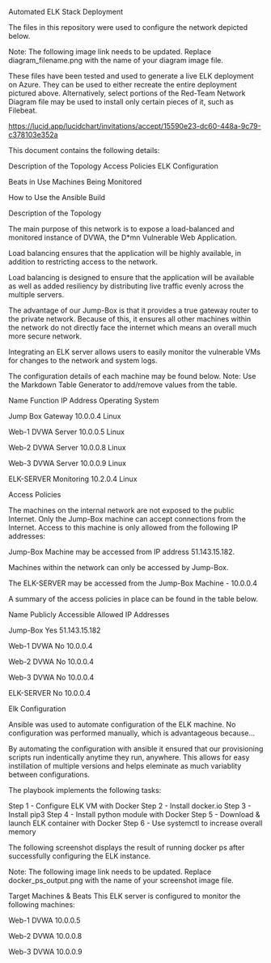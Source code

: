 Automated ELK Stack Deployment 

The files in this repository were used to configure the network depicted below.

Note: The following image link needs to be updated. Replace diagram_filename.png with the name of your diagram image file.

These files have been tested and used to generate a live ELK deployment on Azure. They can be used to either recreate the entire deployment pictured above. Alternatively, select portions of the Red-Team Network Diagram file may be used to install only certain pieces of it, such as Filebeat.

https://lucid.app/lucidchart/invitations/accept/15590e23-dc60-448a-9c79-c378103e352a

This document contains the following details:

Description of the Topology
Access Policies
ELK Configuration

Beats in Use
Machines Being Monitored


How to Use the Ansible Build


Description of the Topology

The main purpose of this network is to expose a load-balanced and monitored instance of DVWA, the D*mn Vulnerable Web Application.

Load balancing ensures that the application will be highly available, in addition to restricting access to the network.


Load balancing is designed to ensure that the application will be available as well as added resiliency by distributing live traffic evenly across the multiple servers. 

The advantage of our Jump-Box is that it provides a true gateway router to the private network. Because of this, it ensures all other machines within the network do not directly face the internet which means an overall much more secure network.

Integrating an ELK server allows users to easily monitor the vulnerable VMs for changes to the network and system logs.


The configuration details of each machine may be found below.
Note: Use the Markdown Table Generator to add/remove values from the table.



Name
Function
IP Address
Operating System




Jump Box
Gateway
10.0.0.4
Linux




Web-1 DVWA
Server
10.0.0.5
Linux




Web-2 DVWA
Server
10.0.0.8
Linux





Web-3 DVWA
Server
10.0.0.9
Linux




ELK-SERVER
Monitoring
10.2.0.4
Linux




Access Policies

The machines on the internal network are not exposed to the public Internet.
Only the Jump-Box machine can accept connections from the Internet. Access to this machine is only allowed from the following IP addresses:

Jump-Box Machine may be accessed from IP address 51.143.15.182.

Machines within the network can only be accessed by Jump-Box.

The ELK-SERVER may be accessed from the Jump-Box Machine - 10.0.0.4

A summary of the access policies in place can be found in the table below.



Name
Publicly Accessible
Allowed IP Addresses




Jump-Box
Yes
51.143.15.182




Web-1 DVWA
No 
10.0.0.4




Web-2 DVWA
No 
10.0.0.4




Web-3 DVWA
No
10.0.0.4




ELK-SERVER
No
10.0.0.4


Elk Configuration

Ansible was used to automate configuration of the ELK machine. No configuration was performed manually, which is advantageous because...

By automating the configuration with ansible it ensured that our provisioning scripts run indentically anytime they run, anywhere. This allows for easy instillation of multiple versions and helps eleminate as much variablity between configurations.

The playbook implements the following tasks:

Step 1 - Configure ELK VM with Docker
Step 2 - Install docker.io
Step 3 - Install pip3
Step 4 - Install python module with Docker
Step 5 - Download & launch ELK container with Docker
Step 6 - Use systemctl to increase overall memory

The following screenshot displays the result of running docker ps after successfully configuring the ELK instance.

Note: The following image link needs to be updated. Replace docker_ps_output.png with the name of your screenshot image file.


Target Machines & Beats
This ELK server is configured to monitor the following machines:

Web-1 DVWA 10.0.0.5

Web-2 DVWA 10.0.0.8

Web-3 DVWA 10.0.0.9
